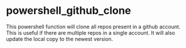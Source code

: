 # powershell_github_clone
This powershell function will clone all repos present in a github account.  This is useful if there are multiple repos in a single account.  It will also update the local copy to the newest version.
